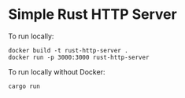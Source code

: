 # Simple Rust HTTP Server

To run locally:

```
docker build -t rust-http-server .
docker run -p 3000:3000 rust-http-server
```

To run locally without Docker:

```
cargo run
```
